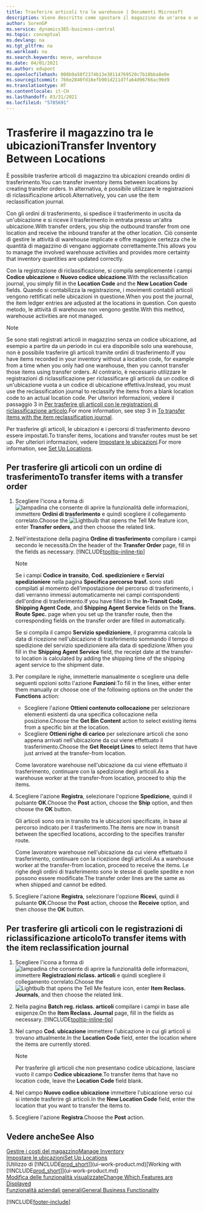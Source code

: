 ```yaml
---
title: Trasferire articoli tra le warehouse | Documenti Microsoft
description: Viene descritto come spostare il magazzino da un'area o una warehouse a un'altra con le registrazioni di riclassificazione o gli ordini di trasferimento.
author: SorenGP
ms.service: dynamics365-business-central
ms.topic: conceptual
ms.devlang: na
ms.tgt_pltfrm: na
ms.workload: na
ms.search.keywords: move, warehouse
ms.date: 04/01/2021
ms.author: edupont
ms.openlocfilehash: 008b9a50f2374b13e30114769520c7b18bba8e0e
ms.sourcegitcommit: 766e2840fd16efb901d211d7fa64d96766ac99d9
ms.translationtype: HT
ms.contentlocale: it-CH
ms.lasthandoff: 03/31/2021
ms.locfileid: "5785691"
---
```

# <a name="transfer-inventory-between-locations"></a><span data-ttu-id="dff5e-103">Trasferire il magazzino tra le ubicazioni</span><span class="sxs-lookup"><span data-stu-id="dff5e-103">Transfer Inventory Between Locations</span></span>
<span data-ttu-id="dff5e-104">È possibile trasferire articoli di magazzino tra ubicazioni creando ordini di trasferimento.</span><span class="sxs-lookup"><span data-stu-id="dff5e-104">You can transfer inventory items between locations by creating transfer orders.</span></span> <span data-ttu-id="dff5e-105">In alternativa, è possibile utilizzare le registrazioni di riclassificazione articoli.</span><span class="sxs-lookup"><span data-stu-id="dff5e-105">Alternatively, you can use the item reclassification journal.</span></span>

<span data-ttu-id="dff5e-106">Con gli ordini di trasferimento, si spedisce il trasferimento in uscita da un'ubicazione e si riceve il trasferimento in entrata presso un'altra ubicazione.</span><span class="sxs-lookup"><span data-stu-id="dff5e-106">With transfer orders, you ship the outbound transfer from one location and receive the inbound transfer at the other location.</span></span> <span data-ttu-id="dff5e-107">Ciò consente di gestire le attività di warehouse implicate e offre maggiore certezza che le quantità di magazzino di vengano aggiornate correttamente.</span><span class="sxs-lookup"><span data-stu-id="dff5e-107">This allows you to manage the involved warehouse activities and provides more certainty that inventory quantities are updated correctly.</span></span>

<span data-ttu-id="dff5e-108">Con la registrazione di riclassificazione, si compila semplicemente i campi **Codice ubicazione** e **Nuovo codice ubicazione**.</span><span class="sxs-lookup"><span data-stu-id="dff5e-108">With the reclassification journal, you simply fill in the **Location Code** and the **New Location Code** fields.</span></span> <span data-ttu-id="dff5e-109">Quando si contabilizza la registrazione, i movimenti contabili articoli vengono rettificati nelle ubicazioni in questione.</span><span class="sxs-lookup"><span data-stu-id="dff5e-109">When you post the journal, the item ledger entries are adjusted at the locations in question.</span></span> <span data-ttu-id="dff5e-110">Con questo metodo, le attività di warehouse non vengono gestite.</span><span class="sxs-lookup"><span data-stu-id="dff5e-110">With this method, warehouse activities are not managed.</span></span>

> [!NOTE]  
>   <span data-ttu-id="dff5e-111">Se sono stati registrati articoli in magazzino senza un codice ubicazione, ad esempio a partire da un periodo in cui era disponibile solo una warehouse, non è possibile trasferire gli articoli tramite ordini di trasferimento.</span><span class="sxs-lookup"><span data-stu-id="dff5e-111">If you have items recorded in your inventory without a location code, for example from a time when you only had one warehouse, then you cannot transfer those items using transfer orders.</span></span> <span data-ttu-id="dff5e-112">Al contrario, è necessario utilizzare le registrazioni di riclassificazione per riclassificare gli articoli da un codice di un'ubicazione vuota a un codice di ubicazione effettiva.</span><span class="sxs-lookup"><span data-stu-id="dff5e-112">Instead, you must use the reclassification journal to reclassify the items from a blank location code to an actual location code.</span></span>  <span data-ttu-id="dff5e-113">Per ulteriori informazioni, vedere il passaggio 3 in [Per trasferire gli articoli con le registrazioni di riclassificazione articolo](inventory-how-transfer-between-locations.md#to-transfer-items-with-the-item-reclassification-journal).</span><span class="sxs-lookup"><span data-stu-id="dff5e-113">For more information, see step 3 in [To transfer items with the item reclassification journal](inventory-how-transfer-between-locations.md#to-transfer-items-with-the-item-reclassification-journal).</span></span>

<span data-ttu-id="dff5e-114">Per trasferire gli articoli, le ubicazioni e i percorsi di trasferimento devono essere impostati.</span><span class="sxs-lookup"><span data-stu-id="dff5e-114">To transfer items, locations and transfer routes must be set up.</span></span> <span data-ttu-id="dff5e-115">Per ulteriori informazioni, vedere [Impostare le ubicazioni](inventory-how-setup-locations.md).</span><span class="sxs-lookup"><span data-stu-id="dff5e-115">For more information, see [Set Up Locations](inventory-how-setup-locations.md).</span></span>

## <a name="to-transfer-items-with-a-transfer-order"></a><span data-ttu-id="dff5e-116">Per trasferire gli articoli con un ordine di trasferimento</span><span class="sxs-lookup"><span data-stu-id="dff5e-116">To transfer items with a transfer order</span></span>
1. <span data-ttu-id="dff5e-117">Scegliere l'icona a forma di ![lampadina che consente di aprire la funzionalità delle informazioni](media/ui-search/search_small.png "Informazioni sull'operazione che si desidera eseguire"), immettere **Ordini di trasferimento** e quindi scegliere il collegamento correlato.</span><span class="sxs-lookup"><span data-stu-id="dff5e-117">Choose the ![Lightbulb that opens the Tell Me feature](media/ui-search/search_small.png "Tell me what you want to do") icon, enter **Transfer orders**, and then choose the related link.</span></span>
2. <span data-ttu-id="dff5e-118">Nell'intestazione della pagina **Ordine di trasferimento** compilare i campi secondo le necessità.</span><span class="sxs-lookup"><span data-stu-id="dff5e-118">On the header of the **Transfer Order** page, fill in the fields as necessary.</span></span> [!INCLUDE[tooltip-inline-tip](includes/tooltip-inline-tip_md.md)]

    > [!NOTE]  
    >   <span data-ttu-id="dff5e-119">Se i campi **Codice in transito**, **Cod. spedizioniere** e **Servizi spedizioniere** nella pagina **Specifica percorso trasf.** sono stati compilati al momento dell'impostazione del percorso di trasferimento, i dati verranno immessi automaticamente nei campi corrispondenti dell'ordine di trasferimento.</span><span class="sxs-lookup"><span data-stu-id="dff5e-119">If you have filled in the **In-Transit Code**, **Shipping Agent Code**, and **Shipping Agent Service** fields on the **Trans. Route Spec.** page when you set up the transfer route, then the corresponding fields on the transfer order are filled in automatically.</span></span>

    <span data-ttu-id="dff5e-120">Se si compila il campo **Servizio spedizioniere**, il programma calcola la data di ricezione nell'ubicazione di trasferimento sommando il tempo di spedizione del servizio spedizioniere alla data di spedizione.</span><span class="sxs-lookup"><span data-stu-id="dff5e-120">When you fill in the **Shipping Agent Service** field, the receipt date at the transfer-to location is calculated by adding the shipping time of the shipping agent service to the shipment date.</span></span>

3. <span data-ttu-id="dff5e-121">Per compilare le righe, immetterle manualmente o scegliere una delle seguenti opzioni sotto l'azione **Funzioni**:</span><span class="sxs-lookup"><span data-stu-id="dff5e-121">To fill in the lines, either enter them manually or choose one of the following options on the under the **Functions** action:</span></span>
    - <span data-ttu-id="dff5e-122">Scegliere l'azione **Ottieni contenuto collocazione** per selezionare elementi esistenti da una specifica collocazione nella posizione.</span><span class="sxs-lookup"><span data-stu-id="dff5e-122">Choose the **Get Bin Content** action to select existing items from a specific bin at the location.</span></span>
    - <span data-ttu-id="dff5e-123">Scegliere **Ottieni righe di carico** per selezionare articoli che sono appena arrivati nell'ubicazione da cui viene effettuato il trasferimento.</span><span class="sxs-lookup"><span data-stu-id="dff5e-123">Choose the **Get Receipt Lines** to select items that have just arrived at the transfer-from location.</span></span>   

    <span data-ttu-id="dff5e-124">Come lavoratore warehouse nell'ubicazione da cui viene effettuato il trasferimento, continuare con la spedizione degli articoli.</span><span class="sxs-lookup"><span data-stu-id="dff5e-124">As a warehouse worker at the transfer-from location, proceed to ship the items.</span></span>
4. <span data-ttu-id="dff5e-125">Scegliere l'azione **Registra**, selezionare l'opzione **Spedizione**, quindi il pulsante **OK**.</span><span class="sxs-lookup"><span data-stu-id="dff5e-125">Choose the **Post** action, choose the **Ship** option, and then choose the **OK** button.</span></span>

    <span data-ttu-id="dff5e-126">Gli articoli sono ora in transito tra le ubicazioni specificate, in base al percorso indicato per il trasferimento.</span><span class="sxs-lookup"><span data-stu-id="dff5e-126">The items are now in transit between the specified locations, according to the specifies transfer route.</span></span>

    <span data-ttu-id="dff5e-127">Come lavoratore warehouse nell'ubicazione da cui viene effettuato il trasferimento, continuare con la ricezione degli articoli.</span><span class="sxs-lookup"><span data-stu-id="dff5e-127">As a warehouse worker at the transfer-from location, proceed to receive the items.</span></span> <span data-ttu-id="dff5e-128">Le righe degli ordini di trasferimento sono le stesse di quelle spedite e non possono essere modificate.</span><span class="sxs-lookup"><span data-stu-id="dff5e-128">The transfer order lines are the same as when shipped and cannot be edited.</span></span>
5. <span data-ttu-id="dff5e-129">Scegliere l'azione **Registra**, selezionare l'opzione **Ricevi**, quindi il pulsante **OK**.</span><span class="sxs-lookup"><span data-stu-id="dff5e-129">Choose the **Post** action, choose the **Receive** option, and then choose the **OK** button.</span></span>

## <a name="to-transfer-items-with-the-item-reclassification-journal"></a><span data-ttu-id="dff5e-130">Per trasferire gli articoli con le registrazioni di riclassificazione articolo</span><span class="sxs-lookup"><span data-stu-id="dff5e-130">To transfer items with the item reclassification journal</span></span>
1. <span data-ttu-id="dff5e-131">Scegliere l'icona a forma di ![lampadina che consente di aprire la funzionalità delle informazioni](media/ui-search/search_small.png "Informazioni sull'operazione che si desidera eseguire"), immettere **Registrazioni riclass. articoli** e quindi scegliere il collegamento correlato.</span><span class="sxs-lookup"><span data-stu-id="dff5e-131">Choose the ![Lightbulb that opens the Tell Me feature](media/ui-search/search_small.png "Tell me what you want to do") icon, enter **Item Reclass. Journals**, and then choose the related link.</span></span>
2. <span data-ttu-id="dff5e-132">Nella pagina **Batch reg. riclass. articoli** compilare i campi in base alle esigenze.</span><span class="sxs-lookup"><span data-stu-id="dff5e-132">On the **Item Reclass. Journal** page, fill in the fields as necessary.</span></span> [!INCLUDE[tooltip-inline-tip](includes/tooltip-inline-tip_md.md)]
3. <span data-ttu-id="dff5e-133">Nel campo **Cod. ubicazione** immettere l'ubicazione in cui gli articoli si trovano attualmente.</span><span class="sxs-lookup"><span data-stu-id="dff5e-133">In the **Location Code** field, enter the location where the items are currently stored.</span></span>

    > [!NOTE]  
    >   <span data-ttu-id="dff5e-134">Per trasferire gli articoli che non presentano codice ubicazione, lasciare vuoto il campo **Codice ubicazione**.</span><span class="sxs-lookup"><span data-stu-id="dff5e-134">To transfer items that have no location code, leave the **Location Code** field blank.</span></span>
4. <span data-ttu-id="dff5e-135">Nel campo **Nuovo codice ubicazione** immettere l'ubicazione verso cui si intende trasferire gli articoli.</span><span class="sxs-lookup"><span data-stu-id="dff5e-135">In the **New Location Code** field, enter the location that you want to transfer the items to.</span></span>
5. <span data-ttu-id="dff5e-136">Scegliere l'azione **Registra**.</span><span class="sxs-lookup"><span data-stu-id="dff5e-136">Choose the **Post** action.</span></span>

## <a name="see-also"></a><span data-ttu-id="dff5e-137">Vedere anche</span><span class="sxs-lookup"><span data-stu-id="dff5e-137">See Also</span></span>
[<span data-ttu-id="dff5e-138">Gestire i costi del magazzino</span><span class="sxs-lookup"><span data-stu-id="dff5e-138">Manage Inventory</span></span>](inventory-manage-inventory.md)  
[<span data-ttu-id="dff5e-139">Impostare le ubicazioni</span><span class="sxs-lookup"><span data-stu-id="dff5e-139">Set Up Locations</span></span>](inventory-how-setup-locations.md)  
<span data-ttu-id="dff5e-140">[Utilizzo di [!INCLUDE[prod_short](includes/prod_short.md)]](ui-work-product.md)</span><span class="sxs-lookup"><span data-stu-id="dff5e-140">[Working with [!INCLUDE[prod_short](includes/prod_short.md)]](ui-work-product.md)</span></span>  
[<span data-ttu-id="dff5e-141">Modifica delle funzionalità visualizzate</span><span class="sxs-lookup"><span data-stu-id="dff5e-141">Change Which Features are Displayed</span></span>](ui-experiences.md)  
[<span data-ttu-id="dff5e-142">Funzionalità aziendali generali</span><span class="sxs-lookup"><span data-stu-id="dff5e-142">General Business Functionality</span></span>](ui-across-business-areas.md)


[!INCLUDE[footer-include](includes/footer-banner.md)]